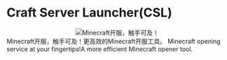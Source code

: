 # Craft Server Launcher(CSL)
<div style="text-align: center">
    <img src="https://github.com/sirvffg/Craft-Server-Launcher/blob/main/logo/icon.png" alt="Minecraft开服，触手可及！" />
</div>
Minecraft开服，触手可及！更高效的Minecraft开服工具。
Minecraft opening service at your fingertips!A more efficient Minecraft opener tool.
